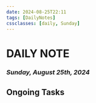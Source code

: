 ```yaml
---
date: 2024-08-25T22:11
tags: [DailyNotes]
cssclasses: [daily, Sunday]
---
```

# DAILY NOTE
### *Sunday, August 25th, 2024*

## Ongoing Tasks

